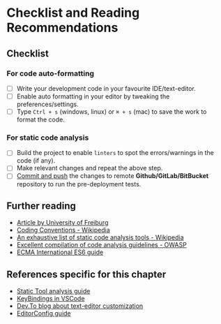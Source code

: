 # Checklist and Reading Recommendations

## Checklist

### For code auto-formatting

- [ ] Write your development code in your favourite IDE/text-editor.
- [ ] Enable auto formatting in your editor by tweaking the preferences/settings.
- [ ] Type `Ctrl + s` (windows, linux) or `⌘ + s` (mac) to save the work to format the code.

### For static code analysis

- [ ] Build the project to enable `linters` to spot the errors/warnings in the code (if any).
- [ ] Make relevant changes and repeat the above step.
- [ ] [Commit and push](./../version_control/vcs-git-commit.md) the changes to remote **Github/GitLab/BitBucket** repository to run the pre-deployment tests.

## Further reading

- [Article by University of Freiburg](https://swt.informatik.uni-freiburg.de/service/coding-conventions)
- [Coding Conventions - Wikipedia](https://en.wikipedia.org/wiki/Coding_conventions)
- [An exhaustive list of static code analysis tools - Wikipedia](https://en.wikipedia.org/wiki/List_of_tools_for_static_code_analysis)
- [Excellent compilation of code analysis guidelines - OWASP](https://owasp.org/www-community/controls/Static_Code_Analysis)
- [ECMA International ES6 guide](http://www.ecma-international.org/ecma-262/6.0/)

## References specific for this chapter

- [Static Tool analysis guide](https://en.wikipedia.org/wiki/Static_program_analysis)
- [KeyBindings in VSCode](https://code.visualstudio.com/docs/getstarted/keybindings)
- [Dev.To blog about text-editor customization](https://dev.to/josuerodriguez98/my-vs-code-customization-i4o)
- [EditorConfig guide](https://editorconfig.org/)

